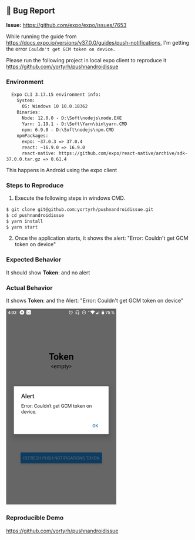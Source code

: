 ## 🐛 Bug Report
**Issue:** https://github.com/expo/expo/issues/7653

While running the guide from https://docs.expo.io/versions/v37.0.0/guides/push-notifications,
I'm getting the error `Couldn't get GCM token on device.`

Please run the following project in local expo client to reproduce it
https://github.com/yortyrh/pushnandroidissue

### Environment

```
  Expo CLI 3.17.15 environment info:
    System:
      OS: Windows 10 10.0.18362
    Binaries:
      Node: 12.0.0 - D:\Soft\nodejs\node.EXE
      Yarn: 1.19.1 - D:\Soft\Yarn\bin\yarn.CMD
      npm: 6.9.0 - D:\Soft\nodejs\npm.CMD
    npmPackages:
      expo: ~37.0.3 => 37.0.4
      react: ~16.9.0 => 16.9.0
      react-native: https://github.com/expo/react-native/archive/sdk-37.0.0.tar.gz => 0.61.4
```

This happens in Android using the expo client

### Steps to Reproduce
1) Execute the following steps in windows CMD.
```
$ git clone git@github.com:yortyrh/pushnandroidissue.git
$ cd pushnandroidissue
$ yarn install
$ yarn start
```

2) Once the application starts, it shows the alert: "Error: Couldn't get GCM token on device"

### Expected Behavior
It should show **Token**: <the push notification token> and no alert 

### Actual Behavior
It shows **Token**: <empty> and the Alert: "Error: Couldn't get GCM token on device"

<img src="/assets/push-notifications-token-issue.png" width="300">

### Reproducible Demo
https://github.com/yortyrh/pushnandroidissue
